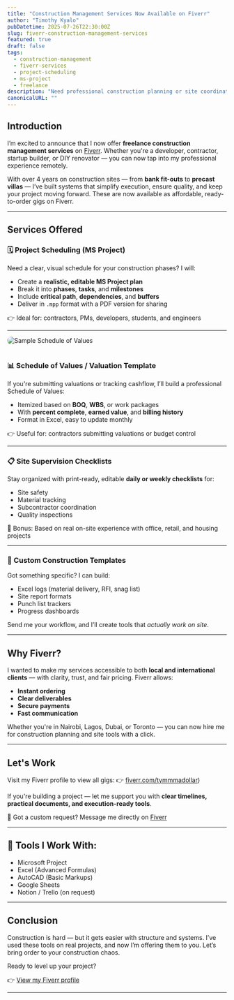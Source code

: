 ```yaml
---
title: "Construction Management Services Now Available on Fiverr"
author: "Timothy Kyalo"
pubDatetime: 2025-07-26T22:30:00Z
slug: fiverr-construction-management-services
featured: true
draft: false
tags:
  - construction-management
  - fiverr-services
  - project-scheduling
  - ms-project
  - freelance
description: "Need professional construction planning or site coordination support? I now offer tailored services on Fiverr — from schedules and checklists to expert site execution planning."
canonicalURL: ""
---
```



## Introduction

I’m excited to announce that I now offer **freelance construction management services** on [Fiverr](https://www.fiverr.com/your-fiverr-username). Whether you're a developer, contractor, startup builder, or DIY renovator — you can now tap into my professional experience remotely.

With over 4 years on construction sites — from **bank fit-outs** to **precast villas** — I’ve built systems that simplify execution, ensure quality, and keep your project moving forward. These are now available as affordable, ready-to-order gigs on Fiverr.

---

## Services Offered

### 🗓️ Project Scheduling (MS Project)
Need a clear, visual schedule for your construction phases? I will:
- Create a **realistic, editable MS Project plan**
- Break it into **phases**, **tasks**, and **milestones**
- Include **critical path**, **dependencies**, and **buffers**
- Deliver in `.mpp` format with a PDF version for sharing

👉 Ideal for: contractors, PMs, developers, students, and engineers

---
<img src="/images/fiverr%20wbs.jpg" alt="Sample Schedule of Values" style="max-width: 100%; border-radius: 8px; margin-bottom: 1rem;" />

### 📊 Schedule of Values / Valuation Template
If you're submitting valuations or tracking cashflow, I’ll build a professional Schedule of Values:
- Itemized based on **BOQ**, **WBS**, or work packages
- With **percent complete**, **earned value**, and **billing history**
- Format in Excel, easy to update monthly

👉 Useful for: contractors submitting valuations or budget control

---

### 📋 Site Supervision Checklists
Stay organized with print-ready, editable **daily or weekly checklists** for:
- Site safety
- Material tracking
- Subcontractor coordination
- Quality inspections

🧠 Bonus: Based on real on-site experience with office, retail, and housing projects

---

### 📁 Custom Construction Templates
Got something specific? I can build:
- Excel logs (material delivery, RFI, snag list)
- Site report formats
- Punch list trackers
- Progress dashboards

Send me your workflow, and I’ll create tools that *actually work on site*.

---

## Why Fiverr?

I wanted to make my services accessible to both **local and international clients** — with clarity, trust, and fair pricing. Fiverr allows:
- **Instant ordering**
- **Clear deliverables**
- **Secure payments**
- **Fast communication**

Whether you're in Nairobi, Lagos, Dubai, or Toronto — you can now hire me for construction planning and site tools with a click.

---

## Let's Work

Visit my Fiverr profile to view all gigs:
👉 [fiverr.com/tymmmadollar](https://www.fiverr.com/s/1qjpxEK))

If you're building a project — let me support you with **clear timelines, practical documents, and execution-ready tools**.

💬 Got a custom request? Message me directly on [Fiverr](https://www.fiverr.com/s/ak5YDg8)

---

## 🔧 Tools I Work With:
- Microsoft Project
- Excel (Advanced Formulas)
- AutoCAD (Basic Markups)
- Google Sheets
- Notion / Trello (on request)

---

## Conclusion

Construction is hard — but it gets easier with structure and systems. I’ve used these tools on real projects, and now I’m offering them to you. Let’s bring order to your construction chaos.

Ready to level up your project?

👉 [View my Fiverr profile](https://www.fiverr.com/s/ak5YDg8)

---

